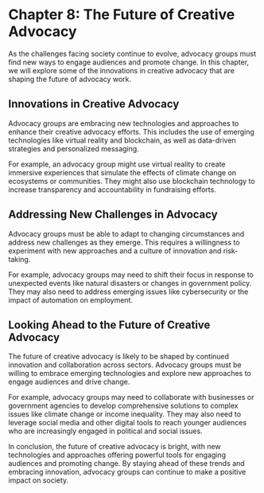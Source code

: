 Chapter 8: The Future of Creative Advocacy
==========================================

As the challenges facing society continue to evolve, advocacy groups must find new ways to engage audiences and promote change. In this chapter, we will explore some of the innovations in creative advocacy that are shaping the future of advocacy work.

Innovations in Creative Advocacy
--------------------------------

Advocacy groups are embracing new technologies and approaches to enhance their creative advocacy efforts. This includes the use of emerging technologies like virtual reality and blockchain, as well as data-driven strategies and personalized messaging.

For example, an advocacy group might use virtual reality to create immersive experiences that simulate the effects of climate change on ecosystems or communities. They might also use blockchain technology to increase transparency and accountability in fundraising efforts.

Addressing New Challenges in Advocacy
-------------------------------------

Advocacy groups must be able to adapt to changing circumstances and address new challenges as they emerge. This requires a willingness to experiment with new approaches and a culture of innovation and risk-taking.

For example, advocacy groups may need to shift their focus in response to unexpected events like natural disasters or changes in government policy. They may also need to address emerging issues like cybersecurity or the impact of automation on employment.

Looking Ahead to the Future of Creative Advocacy
------------------------------------------------

The future of creative advocacy is likely to be shaped by continued innovation and collaboration across sectors. Advocacy groups must be willing to embrace emerging technologies and explore new approaches to engage audiences and drive change.

For example, advocacy groups may need to collaborate with businesses or government agencies to develop comprehensive solutions to complex issues like climate change or income inequality. They may also need to leverage social media and other digital tools to reach younger audiences who are increasingly engaged in political and social issues.

In conclusion, the future of creative advocacy is bright, with new technologies and approaches offering powerful tools for engaging audiences and promoting change. By staying ahead of these trends and embracing innovation, advocacy groups can continue to make a positive impact on society.
